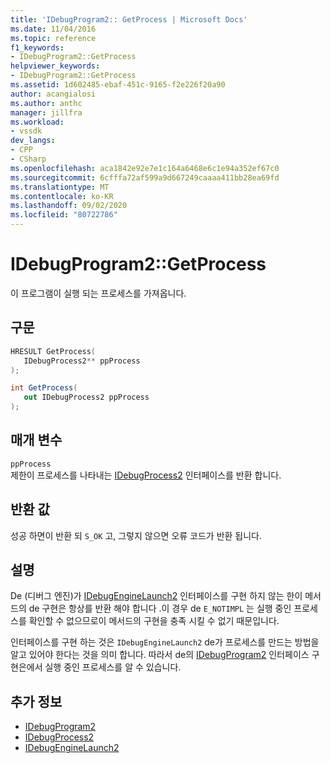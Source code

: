 ```yaml
---
title: 'IDebugProgram2:: GetProcess | Microsoft Docs'
ms.date: 11/04/2016
ms.topic: reference
f1_keywords:
- IDebugProgram2::GetProcess
helpviewer_keywords:
- IDebugProgram2::GetProcess
ms.assetid: 1d602485-ebaf-451c-9165-f2e226f20a90
author: acangialosi
ms.author: anthc
manager: jillfra
ms.workload:
- vssdk
dev_langs:
- CPP
- CSharp
ms.openlocfilehash: aca1842e92e7e1c164a6468e6c1e94a352ef67c0
ms.sourcegitcommit: 6cfffa72af599a9d667249caaaa411bb28ea69fd
ms.translationtype: MT
ms.contentlocale: ko-KR
ms.lasthandoff: 09/02/2020
ms.locfileid: "80722786"
---
```

# <a name="idebugprogram2getprocess"></a>IDebugProgram2::GetProcess
이 프로그램이 실행 되는 프로세스를 가져옵니다.

## <a name="syntax"></a>구문

```cpp
HRESULT GetProcess(
   IDebugProcess2** ppProcess
);
```

```csharp
int GetProcess(
   out IDebugProcess2 ppProcess
);
```

## <a name="parameters"></a>매개 변수
`ppProcess`\
제한이 프로세스를 나타내는 [IDebugProcess2](../../../extensibility/debugger/reference/idebugprocess2.md) 인터페이스를 반환 합니다.

## <a name="return-value"></a>반환 값
 성공 하면이 반환 되 `S_OK` 고, 그렇지 않으면 오류 코드가 반환 됩니다.

## <a name="remarks"></a>설명
 De (디버그 엔진)가 [IDebugEngineLaunch2](../../../extensibility/debugger/reference/idebugenginelaunch2.md) 인터페이스를 구현 하지 않는 한이 메서드의 de 구현은 항상를 반환 해야 합니다 .이 경우 de `E_NOTIMPL` 는 실행 중인 프로세스를 확인할 수 없으므로이 메서드의 구현을 충족 시킬 수 없기 때문입니다.

 인터페이스를 구현 하는 것은 `IDebugEngineLaunch2` de가 프로세스를 만드는 방법을 알고 있어야 한다는 것을 의미 합니다. 따라서 de의 [IDebugProgram2](../../../extensibility/debugger/reference/idebugprogram2.md) 인터페이스 구현은에서 실행 중인 프로세스를 알 수 있습니다.

## <a name="see-also"></a>추가 정보
- [IDebugProgram2](../../../extensibility/debugger/reference/idebugprogram2.md)
- [IDebugProcess2](../../../extensibility/debugger/reference/idebugprocess2.md)
- [IDebugEngineLaunch2](../../../extensibility/debugger/reference/idebugenginelaunch2.md)
